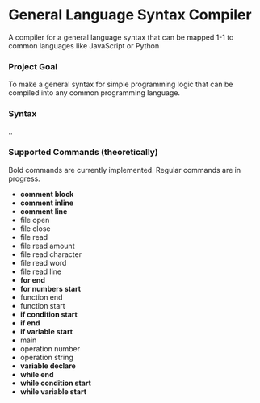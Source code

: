 # General Language Syntax Compiler
A compiler for a general language syntax that can be mapped 1-1 to common languages like JavaScript or Python

### Project Goal

To make a general syntax for simple programming logic that can be compiled into any common programming language.

### Syntax

..

### Supported Commands (theoretically)

Bold commands are currently implemented. Regular commands are in progress.

* **comment block**
* **comment inline**
* **comment line**
* file open
* file close
* file read 
* file read amount
* file read character
* file read word
* file read line
* **for end**
* **for numbers start**
* function end
* function start
* **if condition start**
* **if end**
* **if variable start**
* main
* operation number
* operation string
* **variable declare**
* **while end**
* **while condition start**
* **while variable start**